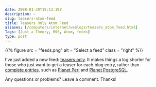 ```yaml
--- 
date: 2008-01-30T19:13:19Z
description: ~
slug: teasers-atom-feed
title: Teasers Only Atom Feed
aliases: [/computers/internet/weblogs/teasers_atom_feed.html]
Tags: [Just a Theory, RSS, Atom, feeds]
type: post
---
```


{{% figure src = "feeds.png" alt = "Select a feed" class = "right" %}}

I've just added a new feed: [teasers only]. It makes things a log shorter for
those who just want to get a teaser for each blog entry, rather than [complete
entries], such as [Planet Perl] and [Planet PostgreSQL].

Any questions or problems? Leave a comment. Thanks!

  [teasers only]: /index.atomsum
  [complete entries]: /index.atom
  [Planet Perl]: http://planet.perl.org
  [Planet PostgreSQL]: http://www.planetpostgresql.org/
